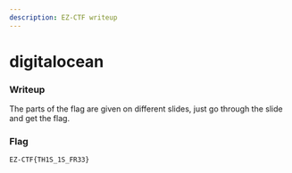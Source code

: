 ```yaml
---
description: EZ-CTF writeup
---
```


# digitalocean

### Writeup

The parts of the flag are given on different slides, just go through the slide and get the flag.

### Flag

`EZ-CTF{TH1S_1S_FR33}`
